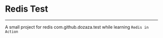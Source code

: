# Redis Test

---

A small project for redis com.github.dozaza.test while learning `Redis in Action`
